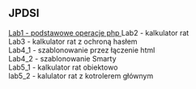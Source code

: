 ## JPDSI
[Lab1 - podstawowe operacje php  ](Lab1)
Lab2 - kalkulator rat  
Lab3 - kalkulator rat z ochroną hasłem  
Lab4_1 - szablonowanie przez łączenie html  
Lab4_2 - szablonowanie Smarty  
Lab5_1 - kalkulator rat obiektowo  
lab5_2 - kalulator rat z kotrolerem głównym  
